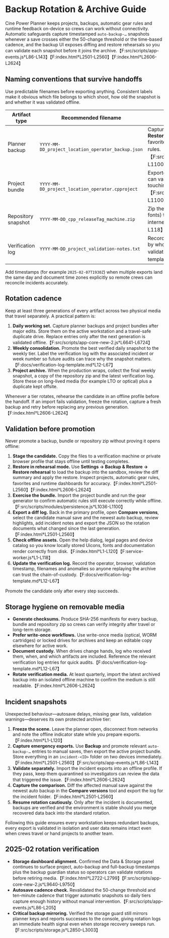 # Backup Rotation & Archive Guide

Cine Power Planner keeps projects, backups, automatic gear rules and runtime feedback on-device so
crews can work without connectivity. Automatic safeguards capture timestamped `auto-backup-…`
snapshots whenever a save crosses either the 50-change threshold or the time-based cadence, and the
backup UI exposes diffing and restore rehearsals so you can validate each snapshot before it joins
the archive.【F:src/scripts/app-events.js†L86-L143】【F:index.html†L2501-L2560】【F:index.html†L2606-L2624】

## Naming conventions that survive handoffs
Use predictable filenames before exporting anything. Consistent labels make it obvious which file
belongs to which shoot, how old the snapshot is and whether it was validated offline.

| Artifact type | Recommended filename | Notes |
| --- | --- | --- |
| Planner backup | `YYYY-MM-DD_project_location_operator_backup.json` | Captured through **Settings → Backup &amp; Restore → Backup**; includes projects, backups, favorites, runtime feedback and automatic gear rules.【F:index.html†L2501-L2560】【F:src/scripts/modules/persistence.js†L1036-L1100】 |
| Project bundle | `YYYY-MM-DD_project_location_operator.cpproject` | Exported via **Share → Export bundle** so crews can validate setups in isolation without touching production data.【F:src/scripts/modules/persistence.js†L1036-L1100】 |
| Repository snapshot | `YYYY-MM-DD_cpp_releaseTag_machine.zip` | Zip the full repository (including icons and fonts) to rebuild the offline environment without internet access.【F:service-worker.js†L1-L118】 |
| Verification log | `YYYY-MM-DD_project_validation-notes.txt` | Record which exports were inspected offline, by whom and when so audits can replay the validation run.【F:docs/verification-log-template.md†L12-L67】 |

Add timestamps (for example `2025-02-07T1930Z`) when multiple exports land the same day and document
time zones explicitly so remote crews can reconcile incidents accurately.

## Rotation cadence
Keep at least three generations of every artifact across two physical media that travel separately.
A practical pattern is:

1. **Daily working set.** Capture planner backups and project bundles after major edits. Store them
   on the active workstation and a travel-safe duplicate drive. Replace entries only after the next
   generation is validated offline.【F:src/scripts/app-core-new-2.js†L6641-L6724】
2. **Weekly consolidation.** Promote the best verified daily snapshot to the weekly tier. Label the
   verification log with the associated incident or week number so future audits can trace why the
   snapshot matters.【F:docs/verification-log-template.md†L12-L67】
3. **Project archive.** When the production wraps, collect the final weekly snapshot, a copy of the
   repository zip and the latest verification log. Store these on long-lived media (for example LTO or
   optical) plus a duplicate kept offsite.

Whenever a tier rotates, rehearse the candidate in an offline profile before the handoff. If an
import fails validation, freeze the rotation, capture a fresh backup and retry before replacing any
previous generation.【F:index.html†L2606-L2624】

## Validation before promotion
Never promote a backup, bundle or repository zip without proving it opens offline:

1. **Stage the candidate.** Copy the files to a verification machine or private browser profile that
   stays offline until testing completes.
2. **Restore in rehearsal mode.** Use **Settings → Backup &amp; Restore → Restore rehearsal** to load the
   backup into the sandbox, review the diff summary and apply the restore. Inspect projects, automatic
   gear rules, favorites and runtime dashboards for accuracy.【F:index.html†L2501-L2560】【F:index.html†L2606-L2624】
3. **Exercise the bundle.** Import the project bundle and run the gear generator to confirm
   automatic rules still execute correctly while offline.【F:src/scripts/modules/persistence.js†L1036-L1100】
4. **Export a diff log.** Back in the primary profile, open **Compare versions**, select the candidate
   manual save and the newest auto backup, review highlights, add incident notes and export the JSON so
   the rotation documents what changed since the last generation.【F:index.html†L2501-L2560】
5. **Check offline assets.** Open the help dialog, legal pages and device catalog so you know locally
   stored Uicons, fonts and documentation render correctly from disk.【F:index.html†L1-L120】【F:service-worker.js†L1-L118】
6. **Update the verification log.** Record the operator, browser, validation timestamp, filenames and
   anomalies so anyone replaying the archive can trust the chain-of-custody.【F:docs/verification-log-template.md†L12-L67】

Promote the candidate only after every step succeeds.

## Storage hygiene on removable media
- **Generate checksums.** Produce SHA-256 manifests for every backup, bundle and repository zip so
  crews can verify integrity after travel or long-term storage.
- **Prefer write-once workflows.** Use write-once media (optical, WORM cartridges) or locked drives
  for archives and keep an editable copy elsewhere for active work.
- **Document custody.** When drives change hands, log who received them, when, and which artifacts are
  included. Reference the relevant verification log entries for quick audits.【F:docs/verification-log-template.md†L12-L67】
- **Rotate verification media.** At least quarterly, import the latest archived backup into an
  isolated offline machine to confirm the medium is still readable.【F:index.html†L2606-L2624】

## Incident snapshots
Unexpected behaviour—autosave delays, missing gear lists, validation warnings—deserves its own
protected archive tier:

1. **Freeze the scene.** Leave the planner open, disconnect from networks and note the offline
   indicator state while you prepare exports.【F:index.html†L1-L120】
2. **Capture emergency exports.** Use **Backup** and promote relevant `auto-backup-…` entries to
   manual saves, then export the active project bundle. Store everything in an `incident-<ID>` folder
   on two devices immediately.【F:index.html†L2501-L2560】【F:src/scripts/app-events.js†L86-L143】
3. **Validate separately.** Import the incident exports into an offline profile. If they pass, keep
   them quarantined so investigators can review the data that triggered the issue.【F:index.html†L2606-L2624】
4. **Capture the comparison.** Diff the affected manual save against the newest auto backup in the
   **Compare versions** tool and export the log for the incident folder.【F:index.html†L2501-L2560】
5. **Resume rotation cautiously.** Only after the incident is documented, backups are verified and the
   environment is stable should you merge recovered data back into the standard rotation.

Following this guide ensures every workstation keeps redundant backups, every export is validated in
isolation and user data remains intact even when crews travel or hand projects to another team.

## 2025-02 rotation verification
- **Storage dashboard alignment.** Confirmed the Data & Storage panel continues to surface project,
  auto-backup and full-backup timestamps plus the backup guardian status so operators can validate
  rotations before retiring media.【F:index.html†L2722-L2799】【F:src/scripts/app-core-new-2.js†L9640-L9750】
- **Autosave cadence check.** Revalidated the 50-change threshold and ten-minute cadence that trigger
  automatic snapshots so daily tiers capture enough history without manual intervention.【F:src/scripts/app-events.js†L86-L205】
- **Critical backup mirroring.** Verified the storage guard still mirrors planner keys and reports
  successes to the console, giving rotation logs an immediate health signal even when storage recovery
  sweeps run.【F:src/scripts/storage.js†L2850-L3003】
